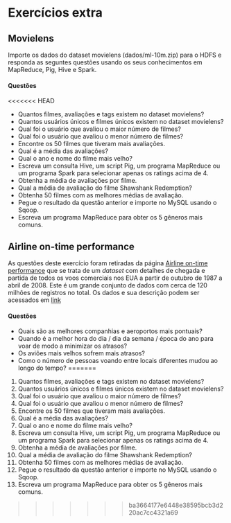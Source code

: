 # Exercícios extra

## Movielens
Importe os dados do dataset movielens (dados/ml-10m.zip) para o HDFS e responda as seguntes questões usando os seus conhecimentos em MapReduce, Pig, Hive e Spark.

#### Questões

<<<<<<< HEAD
* Quantos filmes, avaliações e tags existem no dataset movielens?
* Quantos usuários únicos e filmes únicos existem no dataset movielens?
* Qual foi o usuário que avaliou o maior número de filmes?
* Qual foi o usuário que avaliou o menor número de filmes?
* Encontre os 50 filmes que tiveram mais avaliações.
* Qual é a média das avaliações?
* Qual o ano e nome do filme mais velho?
* Escreva um consulta Hive, um script Pig, um programa MapReduce ou um programa Spark para selecionar apenas os ratings acima de 4.
* Obtenha a média de avaliações por filme.
* Qual a média de avaliação do filme Shawshank Redemption?
* Obtenha 50 filmes com as melhores médias de avaliação.
* Pegue o resultado da questão anterior e importe no MySQL usando o Sqoop.
* Escreva um programa MapReduce para obter os 5 gêneros mais comuns.


## Airline on-time performance

As questões deste exercício foram retiradas da página [Airline on-time performance](http://stat-computing.org/dataexpo/2009/) que se trata de um *dataset* com detalhes de chegada e partida de todos os voos comerciais nos EUA a partir de outubro de 1987 a abril de 2008. Este é um grande conjunto de dados com cerca de 120 milhões de registros no total. Os dados e sua descrição podem ser acessados em [link](http://stat-computing.org/dataexpo/2009/the-data.html)

#### Questões
* Quais são as melhores companhias e aeroportos mais pontuais?
* Quando é a melhor hora do dia / dia da semana / época do ano para voar de modo a minimizar os atrasos?
* Os aviões mais velhos sofrem mais atrasos?
* Como o número de pessoas voando entre locais diferentes mudou ao longo do tempo?
=======
1. Quantos filmes, avaliações e tags existem no dataset movielens?
2. Quantos usuários únicos e filmes únicos existem no dataset movielens?
3. Qual foi o usuário que avaliou o maior número de filmes?
4. Qual foi o usuário que avaliou o menor número de filmes?
5. Encontre os 50 filmes que tiveram mais avaliações.
6. Qual é a média das avaliações?
7. Qual o ano e nome do filme mais velho?
8. Escreva um consulta Hive, um script Pig, um programa MapReduce ou um programa Spark para selecionar apenas os ratings acima de 4.
9. Obtenha a média de avaliações por filme.
10. Qual a média de avaliação do filme Shawshank Redemption?
11. Obtenha 50 filmes com as melhores médias de avaliação.
12. Pegue o resultado da questão anterior e importe no MySQL usando o Sqoop.
13. Escreva um programa MapReduce para obter os 5 gêneros mais comuns.
>>>>>>> ba3664177e6448e38595bcb3d220ac7cc4321a69
